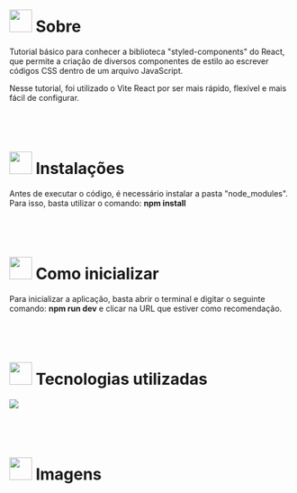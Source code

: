 # <img height="40" src="https://user-images.githubusercontent.com/84249945/219458363-0df46081-95bd-4878-a828-541457541cbd.png"/> Sobre
<p>Tutorial básico para conhecer a biblioteca "styled-components" do React, que permite a criação de diversos componentes de estilo ao escrever códigos CSS dentro de um arquivo JavaScript.</p>
<p>Nesse tutorial, foi utilizado o Vite React por ser mais rápido, flexível e mais fácil de configurar.</p>

<br><br>

# <img height="40" src="https://user-images.githubusercontent.com/84249945/219701953-d9aadf6c-065a-4176-8c21-3b13c497f752.png"/> Instalações
<p>Antes de executar o código, é necessário instalar a pasta "node_modules". Para isso, basta utilizar o comando: <strong>npm install</strong></p>

<br><br>

# <img height="40" src="https://user-images.githubusercontent.com/84249945/219471082-bba3510e-ee6d-4a6e-bf78-d7afc692043e.png"/> Como inicializar
<p>Para inicializar a aplicação, basta abrir o terminal e digitar o seguinte comando: <strong>npm run dev</strong> e clicar na URL que estiver como recomendação.</p>

<br><br>

# <img height="40" src="https://user-images.githubusercontent.com/84249945/219471565-77dd520e-41ee-41f8-8fb9-0e259535a867.png"/> Tecnologias utilizadas
<p>
  <a href="https://skillicons.dev">
    <img src="https://skillicons.dev/icons?i=nodejs,js,vite,react,html,css" />
  </a>
</p>

<br><br>

# <img height="40" src="https://user-images.githubusercontent.com/84249945/219472556-367952b0-d430-495e-87b9-3f4611bdab21.png" /> Imagens